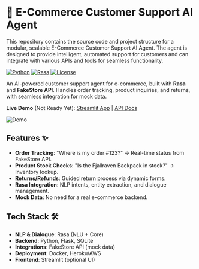 # 🤖 E-Commerce Customer Support AI Agent

This repository contains the source code and project structure for a modular, scalable E-Commerce Customer Support AI Agent. The agent is designed to provide intelligent, automated support for customers and can integrate with various APIs and tools for seamless functionality.

[![Python](https://img.shields.io/badge/Python-3.9%2B-blue)](https://www.python.org/)
[![Rasa](https://img.shields.io/badge/Rasa-3.x-orange)](https://rasa.com/)
[![License](https://img.shields.io/badge/License-MIT-green)](LICENSE)

An AI-powered customer support agent for e-commerce, built with **Rasa** and **FakeStore API**. Handles order tracking, product inquiries, and returns, with seamless integration for mock data.

**Live Demo** (Not Ready Yet): [Streamlit App](https://your-streamlit-link.streamlit.app/) | [API Docs](https://your-api.herokuapp.com/docs)

![Demo](demo.gif) <!-- Add a GIF later -->

## Features ✨
- **Order Tracking**: "Where is my order #123?" → Real-time status from FakeStore API.
- **Product Stock Checks**: "Is the Fjallraven Backpack in stock?" → Inventory lookup.
- **Returns/Refunds**: Guided return process via dynamic forms.
- **Rasa Integration**: NLP intents, entity extraction, and dialogue management.
- **Mock Data**: No need for a real e-commerce backend.

## Tech Stack 🛠️
- **NLP & Dialogue**: Rasa (NLU + Core)
- **Backend**: Python, Flask, SQLite
- **Integrations**: FakeStore API (mock data)
- **Deployment**: Docker, Heroku/AWS
- **Frontend**: Streamlit (optional UI)




